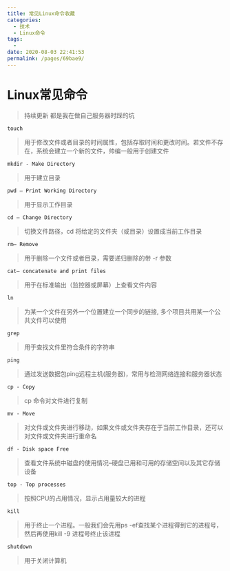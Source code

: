 ```yaml
---
title: 常见Linux命令收藏
categories: 
  - 技术
  - Linux命令
tags: 
  -
date: 2020-08-03 22:41:53
permalink: /pages/69bae9/
---
```


# Linux常见命令

> 持续更新 都是我在做自己服务器时踩的坑

`touch`
>用于修改文件或者目录的时间属性，包括存取时间和更改时间。若文件不存在，系统会建立一个新的文件，帅编一般用于创建文件

`mkdir - Make Directory`
>用于建立目录

`pwd — Print Working Directory`
>用于显示工作目录

`cd — Change Directory`
>切换文件路径，cd 将给定的文件夹（或目录）设置成当前工作目录

`rm— Remove`
>用于删除一个文件或者目录，需要递归删除的带 -r 参数

`cat— concatenate and print files`
>用于在标准输出（监控器或屏幕）上查看文件内容

`ln`
>为某一个文件在另外一个位置建立一个同步的链接,  多个项目共用某一个公共文件可以使用

`grep`
>用于查找文件里符合条件的字符串

`ping`
>通过发送数据包ping远程主机(服务器)，常用与检测网络连接和服务器状态

`cp - Copy`
>cp 命令对文件进行复制

`mv - Move`
>对文件或文件夹进行移动，如果文件或文件夹存在于当前工作目录，还可以对文件或文件夹进行重命名

`df - Disk space Free`
>查看文件系统中磁盘的使用情况–硬盘已用和可用的存储空间以及其它存储设备

`top - Top processes`
>按照CPU的占用情况，显示占用量较大的进程

`kill`
>用于终止一个进程。一般我们会先用ps -ef查找某个进程得到它的进程号，然后再使用kill -9 进程号终止该进程

`shutdown`
>用于关闭计算机
